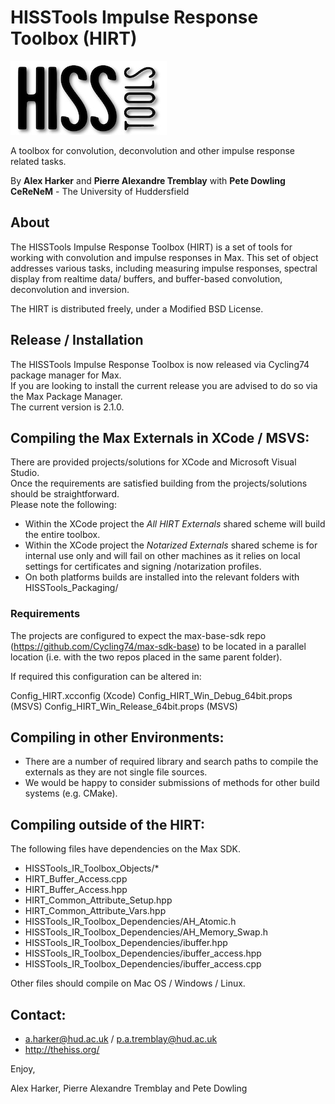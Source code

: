 HISSTools Impulse Response Toolbox (HIRT)
=========================================

![HISSTools Logo](logo.png)

A toolbox for convolution, deconvolution and other impulse response related tasks.

By **Alex Harker** and **Pierre Alexandre Tremblay** with **Pete Dowling**<br/>
**CeReNeM** - The University of Huddersfield

## About

The HISSTools Impulse Response Toolbox (HIRT) is a set of tools for working with convolution and impulse responses in Max. This set of object addresses various tasks, including measuring impulse responses, spectral display from realtime data/ buffers, and buffer-based convolution, deconvolution and inversion.

The HIRT is distributed freely, under a Modified BSD License.<br>

## Release / Installation

The HISSTools Impulse Response Toolbox is now released via Cycling74 package manager for Max.<br>
If you are looking to install the current release you are advised to do so via the Max Package Manager.<br>
The current version is 2.1.0. 

## Compiling the Max Externals in XCode / MSVS:

There are provided projects/solutions for XCode and Microsoft Visual Studio.<br>
Once the requirements are satisfied building from the projects/solutions should be straightforward.<br>
Please note the following:

- Within the XCode project the *All HIRT Externals* shared scheme will build the entire toolbox.
- Within the XCode project the *Notarized Externals* shared scheme is for internal use only and will fail on other machines as it relies on local settings for certificates and signing /notarization profiles.
- On both platforms builds are installed into the relevant folders with HISSTools_Packaging/ 

### Requirements

The projects are configured to expect the max-base-sdk repo (https://github.com/Cycling74/max-sdk-base) to be located in a parallel location (i.e. with the two repos placed in the same parent folder). 

If required this configuration can be altered in:

Config_HIRT.xcconfig (Xcode)
Config_HIRT_Win_Debug_64bit.props (MSVS)
Config_HIRT_Win_Release_64bit.props (MSVS)

## Compiling in other Environments:

- There are a number of required library and search paths to compile the externals as they are not single file sources.
- We would be happy to consider submissions of methods for other build systems (e.g. CMake).

## Compiling outside of the HIRT:

The following files have dependencies on the Max SDK.

- HISSTools_IR_Toolbox_Objects/*
- HIRT_Buffer_Access.cpp
- HIRT_Buffer_Access.hpp
- HIRT_Common_Attribute_Setup.hpp
- HIRT_Common_Attribute_Vars.hpp
- HISSTools_IR_Toolbox_Dependencies/AH_Atomic.h
- HISSTools_IR_Toolbox_Dependencies/AH_Memory_Swap.h
- HISSTools_IR_Toolbox_Dependencies/ibuffer.hpp
- HISSTools_IR_Toolbox_Dependencies/ibuffer_access.hpp
- HISSTools_IR_Toolbox_Dependencies/ibuffer_access.cpp

Other files should compile on Mac OS / Windows / Linux.

## Contact:

* a.harker@hud.ac.uk / p.a.tremblay@hud.ac.uk
* http://thehiss.org/

Enjoy,

Alex Harker, Pierre Alexandre Tremblay and Pete Dowling
